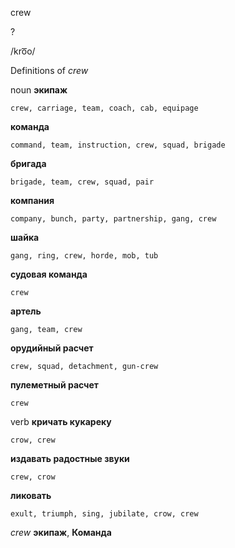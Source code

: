 crew

?

/kro͞o/

Definitions of _crew_

noun
**экипаж**

    crew, carriage, team, coach, cab, equipage
**команда**

    command, team, instruction, crew, squad, brigade
**бригада**

    brigade, team, crew, squad, pair
**компания**

    company, bunch, party, partnership, gang, crew
**шайка**

    gang, ring, crew, horde, mob, tub
**судовая команда**

    crew
**артель**

    gang, team, crew
**орудийный расчет**

    crew, squad, detachment, gun-crew
**пулеметный расчет**

    crew

verb
**кричать кукареку**

    crow, crew
**издавать радостные звуки**

    crew, crow
**ликовать**

    exult, triumph, sing, jubilate, crow, crew

_crew_
**экипаж**, **Команда**